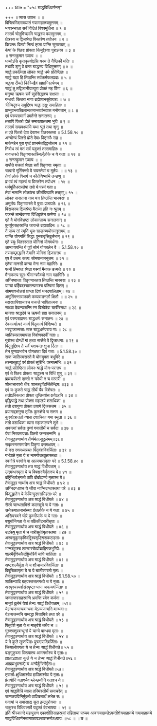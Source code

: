 +++
title = "०५८ श्राद्धविधिवर्णनम्"

+++
॥ व्यास उवाच ॥ ॥  
विचित्रमिदमाख्यातं गयामाहात्म्यमुत्तमम् ॥  
भगवन्भवता सर्वं विदितं विश्वमूर्तिना ॥ १ ॥  
तत्सर्वं श्रोतुमिच्छामि श्राद्धस्य फलमुत्तमम् ॥  
क्षेत्रस्य च द्विजश्रेष्ठ विस्तरेण तपोधन ॥ २ ॥  
कियन्तः पितरो नित्यं तृप्ता यान्ति सुरालयम् ॥  
केषां के पितरः प्रोक्ताः किमुद्देश्याः पुराऽनघ ॥ ३ ॥  
॥ सनत्कुमार उवाच ॥ ॥  
धन्योऽसि कृतकृत्योऽसि यस्य ते नैष्ठिकी मतिः ॥  
तथापि शृणु वै वत्स श्राद्धस्य विधिमुत्तमम् ॥ ४ ॥  
श्राद्धे प्रकल्पिता लोकाः श्राद्धे धर्मः प्रतिष्ठितः ॥  
श्राद्धे यज्ञा हि तिष्ठन्ति सर्वकर्मफलप्रदाः ॥ ५ ॥  
श्रद्धया दीयते किञ्चिद्दैवं ब्रह्माग्नितर्पणम् ॥  
श्राद्धं तु तद्विजानीयात्पुरा प्रोक्तं मह र्षिणा ॥ ६ ॥  
मनुष्या ऋषयः सर्वे सुरसिद्धाश्च राक्षसाः ॥  
गन्धर्वाः किन्नरा नागा ब्रह्मेशानसुरेश्वराः ॥ ७ ॥  
त्रीन्पितॄंश्च समुद्दिश्य श्राद्धं दद्युः समाहिताः ॥  
प्राप्नुवन्त्यखिलान्कामान्सर्वान्व्यास मनोगतान् ॥ ८ ॥  
एवं परम्परामार्गं प्रवर्तन्ते सनातनम् ॥  
तथापि पितरो ह्येते समाख्याततमा भुवि ॥ ९ ॥  
तत्सर्वं सम्प्रवक्ष्यामि यथा श्रुतं तथा शृणु ॥  
त एते पितरो देवा देवाश्च पितरस्तथा ॥ 5.1.58.१० ॥  
अन्योन्यं पितरो ह्येते देवाः पितृगणैः सह ॥  
मार्कण्डेन पुरा पृष्टं प्रश्नमेतद्द्विजोत्तम ॥ ११ ॥  
निबोध त्वं मतं सर्वं यदुक्तं तत्समाहितः ॥  
यावन्तस्ते पितृगणास्तस्मिल्ँलोके च ये गताः ॥ १२ ॥  
॥ सनत्कुमार उवाच ॥ ॥  
सप्तैते यजतां श्रेष्ठाः सर्वे पितृगणाः स्मृताः ॥  
चत्वारो मूर्तिमन्तो वै त्रयस्तेषां च मूर्तयः ॥ ॥ १३ ॥  
तेषां लोकं विसर्गं च कीर्तयिष्यामि तच्छणु ॥  
प्रभावं त्वं महत्त्वं च विस्तरेण तपोधन ॥ १४ ॥  
धर्ममूर्तिधरास्तेषां तपो ये परमं गताः॥  
तेषां नामानि लोकांश्च कीर्तयिष्यामि तच्छृणु॥ १५ ॥  
लोकाः सनातना नाम यत्र तिष्ठन्ति भास्वराः ॥  
अमूर्तयः पितृगणास्ते वै पुत्राः प्रजापतेः ॥ १६ ॥  
विराजस्य द्विजश्रेष्ठ वैराजा इति नः श्रुतम् ॥  
यजन्ते तान्देवगणा विधिदृष्टेन कर्मणा ॥ १७ ॥  
एते वै योगविभ्रष्टा लोकान्प्राप्य सनातनान् ॥  
पुनर्युगसहस्रान्ति जायन्ते ब्रह्मवादिनः ॥ १८ ॥  
ते प्राप्य तां स्मृतिं भूयः साङ्ख्ययोगमनुत्तमम् ॥  
यान्ति योगगतिं सिद्धाः पुनरावृत्तिदुर्लभाम् ॥ १९ ॥  
एते स्युः पितरस्तात योगिनां योगवर्धनाः ॥  
आप्याययन्ति ये पूर्वं सोमं योगबलेन वै ॥ 5.1.58.२० ॥  
तस्माच्छ्राद्धानि देयानि योगिनां द्विजसत्तम ॥  
एष वै प्रथमः कल्पः सोमपानामनुत्तमः ॥ २१ ॥  
एतेषां मानसी कन्या मेना नाम महागिरेः ॥  
पत्नी हिमवतः श्रेष्ठा यस्यां मैनाक उच्यते ॥ २२ ॥  
मैनाकस्य सुतः श्रीमान्क्रौञ्चो नाम महागिरिः ॥  
अग्निष्वात्ताः पितृगणास्तत्र तिष्ठन्ति भास्वराः ॥ २३ ॥  
याम्यां बर्हिषदश्चासन्यमाश्च पश्चिमां दिशम् ॥  
सोमपाश्चोत्तरां प्राप्ता दिशं धनदपालिताम्॥ २४ ॥  
अमूर्तिमन्तावाकाशे कव्यवाडनलौ क्षितौ ॥ ॥ २५ ॥  
यक्षरक्षःपिशाचाश्च यजन्ते भावितात्मनः ॥  
साध्या देवान्यजन्ति स्म विश्वेदेवा ऋषींस्तथा ॥ २६ ॥  
मानवाः श्राद्धदेवं च ऋषयो ब्रह्म सनातनम् ॥  
एवं परम्पराप्राप्तः श्राद्धधर्मः सनातनः ॥ २७ ॥  
देवकार्यात्परं कार्यं पितृकार्यं विशिष्यते ॥  
भरद्वाजात्मजाः सप्त श्राद्धधर्मपराय णाः ॥ २८ ॥  
जातिस्मरत्वमापन्ना निर्वाणपदवीं गताः॥  
गुरोश्च दोग्ध्रीं गां हत्वा सप्तैते वै द्विजाधमाः ॥ २९ ॥  
पितॄनुद्दिश्य ते सर्वे भक्षयन्तः क्षुधा र्दिताः ॥  
तेन पुण्यप्रभावेन योगभ्रष्टा दिवं गताः ॥ 5.1.58.३० ॥  
सप्त जातिस्मरास्ते वै योगयुक्ता बभूविरे ॥  
तस्माच्छ्राद्धं परं प्रोक्तं सूरिभिः परमात्मभिः ॥ ३१ ॥  
श्राद्धे प्रतिष्ठिता लोकाः श्राद्धे योगः परन्तप ॥  
एवं ते पितरः प्रोक्ताः श्राद्धस्य च विधिं शृणु ॥ ३२ ॥  
ब्रह्मचर्यरतो दान्तो न क्रोधी न च मत्सरी ॥  
शौचाचारपरो धीरः शास्त्रदृष्टिर्जितेन्द्रियः ॥३३ ॥  
एवं यः कुरुते श्राद्धं तीर्थे चैव विशेषतः ॥  
ततोऽधिकतरा प्रोक्ता तृप्तिर्व्यास क्षयेऽहनि ॥ ३४ ॥  
वृद्धिश्राद्धे तथा प्रोक्ता महालये शताधिका ॥  
ततो दशगुणा प्रोक्ता प्रयागे द्विजसत्तम ॥ ३५ ॥  
प्रयागाद्दशगुणा तृप्तिः कुरुक्षेत्रे च सत्तम ॥  
कुरुक्षेत्रात्ततो व्यास दशाधिका गया स्मृता ॥ ३६ ॥  
ततो दशाधिका व्यास महाकालवने शुभे ॥  
अवन्त्यां सर्वतः पुण्यं गयातीर्थे च सर्वदा ॥ ३७ ॥  
येषां निरयमापन्नाः पितरो जन्मजन्मनि ॥  
तेषामुद्धरणार्थाय तीर्थमेतत्सुदुर्लभम्॥३८॥  
सकृत्स्मरणमात्रेण पितॄणा दत्तमक्षयम् ॥  
ये नरा रणमध्यस्थाः पितृवंशविवर्जिताः ॥ ३९ ॥  
गर्भपाते मृता ये च नामगोत्रच्युतास्तथा ॥  
स्वगोत्रे परगोत्रे वा आत्मघातमृताः परे ॥ 5.1.58.४० ॥  
तेषामुद्धरणार्थाय तत्र श्राद्धं विधीयताम् ॥  
उद्बन्धनमृता ये च विषशस्त्रैर्मृताश्च ये॥ ४१ ॥  
दष्ट्रिभिर्व्यङ्गतो वापि दौर्ब्राह्मण्ये मृताश्च ये॥  
तेषामुद्धर णार्थाय अत्र श्राद्धं विधीयते ॥ ४२ ॥  
अग्निदग्धाश्च ये जीवा नाग्निदग्धास्तथा परे ॥ ४३ ॥  
विद्युद्धातेन ये केचिन्मुद्गराभिहताः परे ॥  
तेषामुद्धरणार्थाय अत्र श्राद्धं विधीयते ॥ ४४ ॥  
रौरवे चान्धतामिस्रे कालसूत्रे च ये गताः ॥  
अनेकयातनासंस्थाः प्रेतलोके च ये गताः ॥ ४५ ॥  
असिपत्रवने घोरे कुम्भीपाके च ये गताः ॥  
पशुयोनिगता ये च पक्षिकीटसरीसृपाः ॥  
तेषामुद्धरणार्थाय अत्र श्राद्धं विधीयते ॥ ४६ ॥  
उदकेषु मृता ये च नारीसूतीमृतास्तथा ॥ ४७ ॥  
अश्वसूकूरकृमिदंष्ट्रिश्वशृङ्गिशकटाहताः ॥  
तेषामुद्धरणार्थाय अत्र श्राद्धं विधीयते ॥ ४८ ॥  
भग्नदंष्ट्राश्च शस्त्रास्त्रैर्व्याघ्राहिगजभूमिपैः ॥  
शलभैर्वृश्चिकैर्दंष्ट्रिचोरैर्ये चापि घातिताः ॥  
तेषामुद्धरणार्थाय अत्र श्राद्धं विधीयते ॥ ४९ ॥  
अष्टशल्यैर्मृता ये च शौचाचारविवर्जिताः ॥  
विषूचिकामृता ये च ये चातीसारतो मृताः ॥  
तेषामुद्धरणार्थाय अत्र श्राद्धं विधीयते ॥ 5.1.58.५० ॥  
शाकिन्यादि ग्रहग्रस्तजलमध्ये च ये मृताः ॥  
अस्पृश्यस्पर्शसंस्पृष्टाः पापा अपत्यवर्जिताः ॥  
तेषामुद्धरणार्थाय अत्र श्राद्धं विधीयते ॥ ५१ ॥  
जन्मान्तरसहस्राणि भ्रमन्ति स्वेन कर्मणा ॥  
मानुषं दुर्लभं येषां तेभ्यः श्राद्धं विधीयताम् ॥५२॥  
येऽन्यजन्मन्यबान्धवा येऽन्यजन्मनि बान्धवाः॥  
येऽन्यजन्मनि सम्बद्धा मित्रामित्रे तथा परे ॥  
तेषामुद्धरणार्थाय अत्र श्राद्धं विधीयते ॥ ५३ ॥  
पितृवंशे मृता ये च मातृवंशे तथैव च ॥  
गुरुश्वशुरबन्धूनां ये चान्ये बान्धवा मृताः ॥  
तेषामुद्धरणार्थाय अत्र श्राद्धं विधीयते ॥ ५४ ॥  
ये मे कुले लुप्तर्पिडाः पुत्रदारादिवर्जिताः ॥  
क्रियालोपगता ये च तेभ्यः श्राद्धं विधीयते॥ ५५ ॥  
पङ्गुकुब्जा विरूपाश्च आमगर्भाश्च ये मृताः॥  
ज्ञाताऽज्ञाताः कुले ये च तेभ्यः श्राद्धं विधीयते॥५६॥  
आब्रह्मभुवनाद्ये च अन्यैर्दुर्मरणैर्मृताः॥  
तेषामुद्धरणार्थाय अत्र श्राद्धं विधीयते॥५७॥  
तृषार्ताः क्षुधिताश्चैव हापिताश्चैव ये मृताः॥  
प्रेतयोनिं गताश्चैव म्लेच्छयोनिं गताश्च ये॥  
तेषामुद्धरणार्थाय अत्र श्राद्धं विधीयते ॥ ५८ ॥  
एवं श्राद्धविधिं व्यास तस्मिंस्तीर्थे समाचरेत् ॥  
ऋणत्रयविनिर्मुक्तो वाञ्छितार्थं लभेत सः ॥  
गयायां च समासाद्य सुरा इन्द्रपुरोगमाः ॥  
चक्रुश्च विधिवत्सर्वे यदुक्तं देवभाषया ॥ ५९ ॥  
इति श्रीस्कान्दे महापुराण एकाशीतिसाहस्र्यां संहितायां पञ्चम आवन्त्यखण्डेऽवन्तीक्षेत्रमाहात्म्ये गयामाहात्म्ये श्राद्धविधिवर्णनन्नामाष्टापञ्चाशत्तमोऽध्यायः ॥५८ ॥ ॥ छ ॥